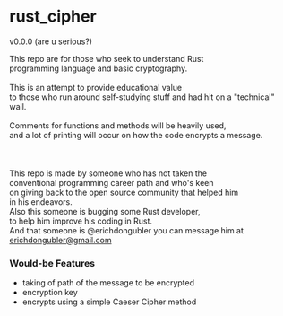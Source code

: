 # rust_cipher
v0.0.0 (are u serious?)

This repo are for those who seek to understand Rust <br />
programming language and basic cryptography. <br />
<br />
This is an attempt to provide educational value <br />
to those who run around self-studying stuff and had hit on a "technical" wall. <br />
<br />
Comments for functions and methods will be heavily used, <br />
and a lot of printing will occur on how the code encrypts a message.<br />
<br />
<br />
<br />
This repo is made by someone who has not taken the<br />
conventional programming career path and who's keen<br />
on giving back to the open source community that helped him<br />
in his endeavors.<br />
Also this someone is bugging some Rust developer,<br />
to help him improve his coding in Rust.<br />
And that someone is @erichdongubler
you can message him at erichdongubler@gmail.com
<br />

### Would-be Features
- taking of path of the message to be encrypted
- encryption key
- encrypts using a simple Caeser Cipher method
